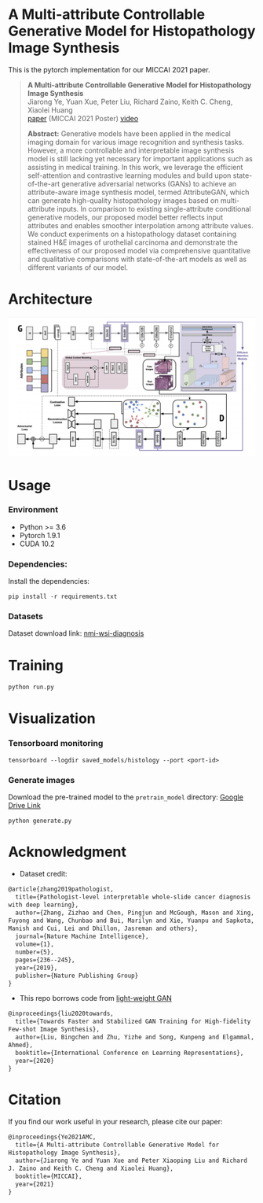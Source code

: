 # A Multi-attribute Controllable Generative Model for Histopathology Image Synthesis

This is the pytorch implementation for our MICCAI 2021 paper.

> **A Multi-attribute Controllable Generative Model for Histopathology Image Synthesis**<br>
Jiarong Ye, Yuan Xue, Peter Liu, Richard Zaino, Keith C. Cheng, Xiaolei Huang <br>
> [paper](https://link.springer.com/chapter/10.1007/978-3-030-87237-3_59) (MICCAI 2021 Poster) 
> [video](https://drive.google.com/file/d/16yzgxdz6JIWK3hl8Cp5sKgBl6lvLwJJH/view?usp=sharing)
>
>**Abstract:** Generative models have been applied in the medical imaging domain for various image recognition and synthesis tasks. However, a more controllable and interpretable image synthesis model is still lacking yet necessary for important applications such as assisting in medical training. In this work, we leverage the efficient self-attention and contrastive learning modules and build upon state-of-the-art generative adversarial networks (GANs) to achieve an attribute-aware image synthesis model, termed AttributeGAN, which can generate high-quality histopathology images based on multi-attribute inputs. In comparison to existing single-attribute conditional generative models, our proposed model better reflects input attributes and enables smoother interpolation among attribute values. We conduct experiments on a histopathology dataset containing stained H&E images of urothelial carcinoma and demonstrate the effectiveness of our proposed model via comprehensive quantitative and qualitative comparisons with state-of-the-art models as well as different variants of our model.



# Architecture
![AttributeGAN Architecture](images/architecture.png)

# Usage
### Environment
* Python >= 3.6
* Pytorch 1.9.1
* CUDA 10.2

### Dependencies:
Install the dependencies:
```
pip install -r requirements.txt
```

### Datasets

Dataset download link: [nmi-wsi-diagnosis](https://figshare.com/projects/nmi-wsi-diagnosis/61973)


# Training

```
python run.py
```

# Visualization 

### Tensorboard monitoring

```
tensorboard --logdir saved_models/histology --port <port-id>
```

### Generate images
Download the pre-trained model to the `pretrain_model` directory: [Google Drive Link](https://drive.google.com/file/d/1U9jRTV7BxxYVxpeQow8Nczb1whRNoIHL/view?usp=sharing)

```
python generate.py
```


# Acknowledgment

- Dataset credit: 
```
@article{zhang2019pathologist,
  title={Pathologist-level interpretable whole-slide cancer diagnosis with deep learning},
  author={Zhang, Zizhao and Chen, Pingjun and McGough, Mason and Xing, Fuyong and Wang, Chunbao and Bui, Marilyn and Xie, Yuanpu and Sapkota, Manish and Cui, Lei and Dhillon, Jasreman and others},
  journal={Nature Machine Intelligence},
  volume={1},
  number={5},
  pages={236--245},
  year={2019},
  publisher={Nature Publishing Group}
}
```

- This repo borrows code from [light-weight GAN](https://github.com/lucidrains/lightweight-gan)

```
@inproceedings{liu2020towards,
  title={Towards Faster and Stabilized GAN Training for High-fidelity Few-shot Image Synthesis},
  author={Liu, Bingchen and Zhu, Yizhe and Song, Kunpeng and Elgammal, Ahmed},
  booktitle={International Conference on Learning Representations},
  year={2020}
}
```

# Citation
If you find our work useful in your research, please cite our paper:
```
@inproceedings{Ye2021AMC,
  title={A Multi-attribute Controllable Generative Model for Histopathology Image Synthesis},
  author={Jiarong Ye and Yuan Xue and Peter Xiaoping Liu and Richard J. Zaino and Keith C. Cheng and Xiaolei Huang},
  booktitle={MICCAI},
  year={2021}
}
```

